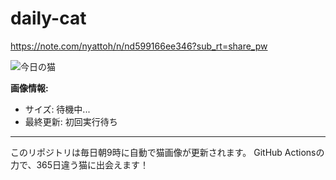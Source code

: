 # daily-cat
https://note.com/nyattoh/n/nd599166ee346?sub_rt=share_pw

![今日の猫](https://cdn2.thecatapi.com/images/placeholder.jpg)

**画像情報:**
- サイズ: 待機中...
- 最終更新: 初回実行待ち

---

このリポジトリは毎日朝9時に自動で猫画像が更新されます。
GitHub Actionsの力で、365日違う猫に出会えます！
